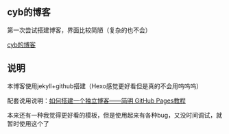 ## cyb的博客

第一次尝试搭建博客，界面比较简陋（复杂的也不会）

[cyb的博客](https://lcccyb.github.io)

## 说明

本博客使用jekyll+github搭建（Hexo感觉更好看但是真的不会用呜呜呜）

配套说用说明：[如何搭建一个独立博客——简明 GitHub Pages教程](https://www.jianshu.com/p/05289a4bc8b2)

本来还有一种我觉得更好看的模板，但是使用起来有各种bug，又没时间调试，就暂时使用这个了
